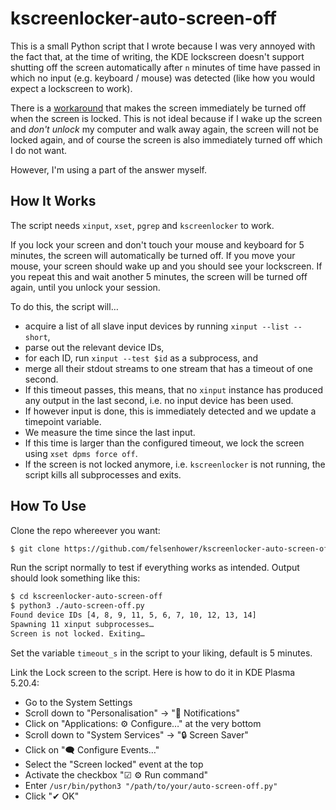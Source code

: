 # kscreenlocker-auto-screen-off

This is a small Python script that I wrote because I was very annoyed with the
fact that, at the time of writing, the KDE lockscreen doesn't support shutting
off the screen automatically after `n` minutes of time have passed in which
no input (e.g. keyboard / mouse) was detected (like how you would expect a
lockscreen to work).

There is a [workaround](https://askubuntu.com/a/351713) that makes the
screen immediately be turned off when the screen is locked. This is not
ideal because if I wake up the screen and *don't unlock* my computer and walk
away again, the screen will not be locked again, and of course the screen is
also immediately turned off which I do not want.

However, I'm using a part of the answer myself.

## How It Works

The script needs `xinput`, `xset`, `pgrep` and `kscreenlocker` to work.

If you lock your screen and don't touch your mouse and keyboard for 5 minutes,
the screen will automatically be turned off. If you move your mouse, your
screen should wake up and you should see your lockscreen. If you repeat this
and wait another 5 minutes, the screen will be turned off again, until you
unlock your session.

To do this, the script will…

* acquire a list of all slave input devices by running `xinput --list --short`,
* parse out the relevant device IDs,
* for each ID, run `xinput --test $id` as a subprocess, and
* merge all their stdout streams to one stream that has a timeout of one second.
* If this timeout passes, this means, that no `xinput` instance has produced
  any output in the last second, i.e. no input device has been used.
* If however input is done, this is immediately detected and we update a timepoint
  variable.
* We measure the time since the last input.
* If this time is larger than the configured timeout, we lock the screen using
  `xset dpms force off`.
* If the screen is not locked anymore, i.e. `kscreenlocker` is not running,
  the script kills all subprocesses and exits.

## How To Use

Clone the repo whereever you want:
```bash
$ git clone https://github.com/felsenhower/kscreenlocker-auto-screen-off
```

Run the script normally to test if everything works as intended.
Output should look something like this:
```bash
$ cd kscreenlocker-auto-screen-off
$ python3 ./auto-screen-off.py
Found device IDs [4, 8, 9, 11, 5, 6, 7, 10, 12, 13, 14]
Spawning 11 xinput subprocesses…
Screen is not locked. Exiting…
```

Set the variable `timeout_s` in the script to your liking, default is 5 minutes.

Link the Lock screen to the script. Here is how to do it in KDE Plasma 5.20.4:

* Go to the System Settings
* Scroll down to "Personalisation" → "🔔 Notifications"
* Click on "Applications: ⚙️ Configure…" at the very bottom
* Scroll down to "System Services" → "🔒 Screen Saver"
* Click on "🗨️ Configure Events…"
* Select the "Screen locked" event at the top
* Activate the checkbox "☑ ⚙️ Run command"
* Enter `/usr/bin/python3 "/path/to/your/auto-screen-off.py"`
* Click "✔ OK"
